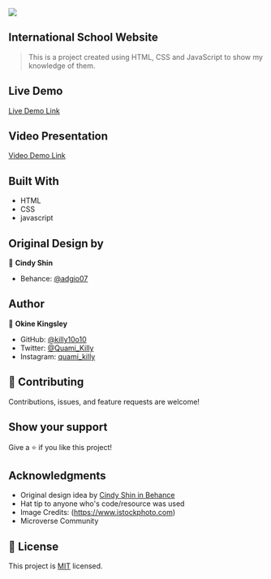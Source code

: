 ![](https://img.shields.io/badge/Microverse-blueviolet)

## International School Website

> This is a project created using HTML, CSS and JavaScript to show my knowledge of them.

## Live Demo
[Live Demo Link](https://killy10o10.github.io/HTML-CSS-JavaScript-capstone-project/)

## Video Presentation
[Video Demo Link](https://www.loom.com/share/f2970e1a4e854e41b80d8ba64a92be63)

## Built With

- HTML
- CSS
- javascript

## Original Design by

👤 **Cindy Shin**

- Behance: [@adgio07](https://www.behance.net/adagio07)

## Author

👤 **Okine Kingsley**

- GitHub: [@killy10o10](https://github.com/killy10o10)
- Twitter: [@Quami_Killy](https://twitter.com/Quami_Killy)
- Instagram: [quami_killy](https://www.instagram.com/quami_killy/)

## 🤝 Contributing

Contributions, issues, and feature requests are welcome!

## Show your support

Give a ⭐️ if you like this project!

## Acknowledgments

- Original design idea by [Cindy Shin in Behance](https://www.behance.net/adagio07)
- Hat tip to anyone who's code/resource was used
- Image Credits: (https://www.istockphoto.com)
- Microverse Community

## 📝 License

This project is [MIT](./MIT.md) licensed.
